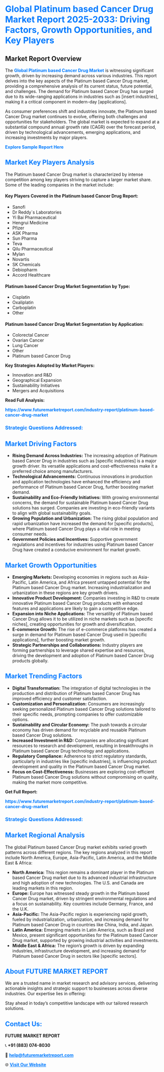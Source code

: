 <h1 style="color: #007BFF;">Global Platinum based Cancer Drug Market Report 2025-2033: Driving Factors, Growth Opportunities, and Key Players</h1>

<section id="overview">
<h2>Market Report Overview</h2>
<p>The <a href="https://www.futuremarketreport.com/industry-report/platinum-based-cancer-drug-market" style="color: #007BFF; text-decoration: none;"><strong>Global Platinum based Cancer Drug Market</strong></a> is witnessing significant growth, driven by increasing demand across various industries. This report delves into the key aspects of the Platinum based Cancer Drug market, providing a comprehensive analysis of its current status, future potential, and challenges. The demand for Platinum based Cancer Drug has surged due to its wide-ranging applications in industries such as [insert industries], making it a critical component in modern-day [applications].</p>
<p>As consumer preferences shift and industries innovate, the Platinum based Cancer Drug market continues to evolve, offering both challenges and opportunities for stakeholders. The global market is expected to expand at a substantial compound annual growth rate (CAGR) over the forecast period, driven by technological advancements, emerging applications, and increasing investments by major players.</p>
</section>

<section id="overview">
<p><a href="https://www.futuremarketreport.com/request-sample/reportId=107661" style="color: #007BFF; text-decoration: none;"><strong>Explore Sample Report Here</strong></a></p>
</section>

<section id="key-players">
<h2 style="color: #007BFF;">Market Key Players Analysis</h2>
<p>The Platinum based Cancer Drug market is characterized by intense competition among key players striving to capture a larger market share. Some of the leading companies in the market include:</p>
<h4>Key Players Covered in the Platinum based Cancer Drug Report:</h4>
<ul><li>Sanofi</li><li>Dr Reddy`s Laboratories</li><li>Yi Bai Pharmaceutical</li><li>Hengrui Medicine</li><li>Pfizer</li><li>ASK Pharma</li><li>Sun Pharma</li><li>Teva</li><li>Qilu Pharmaceutical</li><li>Mylan</li><li>Novartis</li><li>SK Chemicals</li><li>Debiopharm</li><li>Accord Healthcare</li></ul>
<h4>Platinum based Cancer Drug Market Segmentation by Type:</h4>
<ul><li>Cisplatin</li><li>Oxaliplatin</li><li>Carboplatin</li><li>Other</li></ul>

<h4>Platinum based Cancer Drug Market Segmentation by Application:</h4>
<ul><li>Colorectal Cancer</li><li>Ovarian Cancer</li><li>Lung Cancer</li><li>Other</li><li>Platinum based Cancer Drug</li></ul>
<p><strong>Key Strategies Adopted by Market Players:</strong></p>
<ul>
<li>Innovation and R&D</li>
<li>Geographical Expansion</li>
<li>Sustainability Initiatives</li>
<li>Mergers and Acquisitions</li>
</ul>
</section>

<section>
<p><strong>Read Full Analysis: </strong></p><a href="https://www.futuremarketreport.com/industry-report/platinum-based-cancer-drug-market" style="color: #007BFF; text-decoration: none;"><strong>https://www.futuremarketreport.com/industry-report/platinum-based-cancer-drug-market</strong></a>
<h3 style="color: #007BFF;">Strategic Questions Addressed:</h3>
</section>

<section id="driving-factors">
<h2 style="color: #007BFF;">Market Driving Factors</h2>
<ul>
<li><strong>Rising Demand Across Industries:</strong> The increasing adoption of Platinum based Cancer Drug in industries such as [specific industries] is a major growth driver. Its versatile applications and cost-effectiveness make it a preferred choice among manufacturers.</li>
<li><strong>Technological Advancements:</strong> Continuous innovations in production and application technologies have enhanced the efficiency and performance of Platinum based Cancer Drug, further boosting market demand.</li>
<li><strong>Sustainability and Eco-Friendly Initiatives:</strong> With growing environmental concerns, the demand for sustainable Platinum based Cancer Drug solutions has surged. Companies are investing in eco-friendly variants to align with global sustainability goals.</li>
<li><strong>Growing Population and Urbanization:</strong> The rising global population and rapid urbanization have increased the demand for [specific products], where Platinum based Cancer Drug plays a vital role in meeting consumer needs.</li>
<li><strong>Government Policies and Incentives:</strong> Supportive government regulations and incentives for industries using Platinum based Cancer Drug have created a conducive environment for market growth.</li>
</ul>
</section>

<section id="growth-opportunities">
<h2 style="color: #007BFF;">Market Growth Opportunities</h2>
<ul>
<li><strong>Emerging Markets:</strong> Developing economies in regions such as Asia-Pacific, Latin America, and Africa present untapped potential for the Platinum based Cancer Drug market. Increasing industrialization and urbanization in these regions are key growth drivers.</li>
<li><strong>Innovative Product Development:</strong> Companies investing in R&D to create innovative Platinum based Cancer Drug products with enhanced features and applications are likely to gain a competitive edge.</li>
<li><strong>Expansion into Niche Applications:</strong> The versatility of Platinum based Cancer Drug allows it to be utilized in niche markets such as [specific niches], creating opportunities for growth and diversification.</li>
<li><strong>E-commerce Growth:</strong> The rise of e-commerce platforms has created a surge in demand for Platinum based Cancer Drug used in [specific applications], further boosting market growth.</li>
<li><strong>Strategic Partnerships and Collaborations:</strong> Industry players are forming partnerships to leverage shared expertise and resources, driving the development and adoption of Platinum based Cancer Drug products globally.</li>
</ul>
</section>

<section id="trending-factors">
<h2 style="color: #007BFF;">Market Trending Factors</h2>
<ul>
<li><strong>Digital Transformation:</strong> The integration of digital technologies in the production and distribution of Platinum based Cancer Drug has improved efficiency and customer satisfaction.</li>
<li><strong>Customization and Personalization:</strong> Consumers are increasingly seeking personalized Platinum based Cancer Drug solutions tailored to their specific needs, prompting companies to offer customizable options.</li>
<li><strong>Sustainability and Circular Economy:</strong> The push towards a circular economy has driven demand for recyclable and reusable Platinum based Cancer Drug solutions.</li>
<li><strong>Increased Investment in R&D:</strong> Companies are allocating significant resources to research and development, resulting in breakthroughs in Platinum based Cancer Drug technology and applications.</li>
<li><strong>Regulatory Compliance:</strong> Adherence to strict regulatory standards, particularly in industries like [specific industries], is influencing product development and quality in the Platinum based Cancer Drug market.</li>
<li><strong>Focus on Cost-Effectiveness:</strong> Businesses are exploring cost-efficient Platinum based Cancer Drug solutions without compromising on quality, making the market more competitive.</li>
</ul>
</section>

<section>
<p><strong>Get Full Report: </strong></p><a href="https://www.futuremarketreport.com/industry-report/platinum-based-cancer-drug-market" style="color: #007BFF; text-decoration: none;"><strong>https://www.futuremarketreport.com/industry-report/platinum-based-cancer-drug-market</strong></a>
<h3 style="color: #007BFF;">Strategic Questions Addressed:</h3>
</section>


<section id="regional-analysis">
<h2 style="color: #007BFF;">Market Regional Analysis</h2>
<p>The global Platinum based Cancer Drug market exhibits varied growth patterns across different regions. The key regions analyzed in this report include North America, Europe, Asia-Pacific, Latin America, and the Middle East & Africa:</p>
<ul>
<li><strong>North America:</strong> This region remains a dominant player in the Platinum based Cancer Drug market due to its advanced industrial infrastructure and high adoption of new technologies. The U.S. and Canada are leading markets in this region.</li>
<li><strong>Europe:</strong> Europe has witnessed steady growth in the Platinum based Cancer Drug market, driven by stringent environmental regulations and a focus on sustainability. Key countries include Germany, France, and the U.K.</li>
<li><strong>Asia-Pacific:</strong> The Asia-Pacific region is experiencing rapid growth, fueled by industrialization, urbanization, and increasing demand for Platinum based Cancer Drug in countries like China, India, and Japan.</li>
<li><strong>Latin America:</strong> Emerging markets in Latin America, such as Brazil and Mexico, present significant opportunities for the Platinum based Cancer Drug market, supported by growing industrial activities and investments.</li>
<li><strong>Middle East & Africa:</strong> The region’s growth is driven by expanding industries, infrastructure development, and increasing demand for Platinum based Cancer Drug in sectors like [specific sectors].</li>
</ul>
</section>

<footer>
<h2 style="color: #007BFF;">About FUTURE MARKET REPORT</h2>
<p>We are a trusted name in market research and advisory services, delivering actionable insights and strategic support to businesses across diverse industries. Our expertise lies in offering:</p>

<p>Stay ahead in today’s competitive landscape with our tailored research solutions.</p>

<h2 style="color: #007BFF;">Contact Us:</h2>
<p><strong>FUTURE MARKET REPORT</strong></p>
<p>📞 <strong>+91 (883) 074-8030</strong></p>
<p>📧 <strong><a href="mailto:help@futuremarketreport.com" style="color: #007BFF;">help@futuremarketreport.com</a></strong></p>
<p>🌐 <strong><a href="https://www.futuremarketreport.com/" style="color: #007BFF;">Visit Our Website</a></strong></p>
</footer>